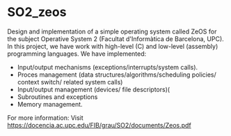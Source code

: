 # SO2_zeos
Design and implementation of a simple operating system called ZeOS for the subject Operative System 2 (Facultat d'Informàtica de Barcelona, UPC).  In this project, we have work with high-level (C) and low-level (assembly) programming languages. We have implemented:
- Input/output mechanisms (exceptions/interrupts/system calls).
- Proces management (data structures/algorithms/scheduling policies/ context switch/ related system calls)
- Input/output management (devices/ file descriptors)(
- Subroutines and exceptions
- Memory management. 

For more information:
    Visit https://docencia.ac.upc.edu/FIB/grau/SO2/documents/Zeos.pdf